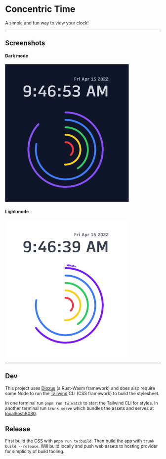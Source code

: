# Concentric Time

A simple and fun way to view your clock!

---

## Screenshots

#### Dark mode

<img src="./readme-assets/dark-mode.png" width="400" alt="dark mode" />

#### Light mode

<img src="./readme-assets/light-mode.png" width="400" alt="light mode" />

---

## Dev

This project uses [Dioxus](https://dioxuslabs.com/) (a Rust-Wasm framework) and does also require some Node to run the [Tailwind](https://tailwindcss.com/) CLI (CSS framework) to build the stylesheet.

In one terminal run `pnpm run tw:watch` to start the Tailwind CLI for styles. In another terminal run `trunk serve` which bundles the assets and serves at [localhost:8080](http://localhost:8080).

## Release

First build the CSS with `pnpm run tw:build`. Then build the app with `trunk build --release`. Will build locally and push web assets to hosting provider for simplicity of build tooling.
